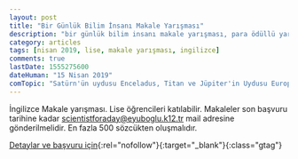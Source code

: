 ```yaml
---
layout: post
title: "Bir Günlük Bilim İnsanı Makale Yarışması"
description: "bir günlük bilim insanı makale yarışması, para ödüllü yarışmalar"
category: articles
tags: [nisan 2019, lise, makale yarışması, ingilizce]
comments: true
lastDate: 1555275600
dateHuman: "15 Nisan 2019"
comTopic: "Satürn'ün uydusu Enceladus, Titan ve Jüpiter'in Uydusu Europa'yı inceleyerek, başka bir uzay aracıyla bu uydulardan hangisini seçip, daha fazla bilgi edinmeliyiz?"
---
```


İngilizce Makale yarışması. Lise öğrencileri katılabilir.
Makaleler son başvuru tarihine kadar scientistforaday@eyuboglu.k12.tr mail adresine gönderilmelidir.
En fazla 500 sözcükten oluşmalıdır.

[Detaylar ve başvuru için](http://yegitek.meb.gov.tr/meb_iys_dosyalar/2019_03/20114158_2308.pdf?utm_source=edebiyatyarismalari.com&utm_medium=affiliate&utm_campaign=cpc){:rel="nofollow"}{:target="_blank"}{:class="gtag"}
